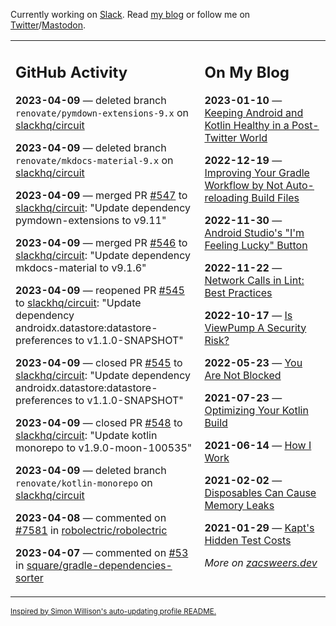 Currently working on [Slack](https://slack.com/). Read [my blog](https://zacsweers.dev/) or follow me on [Twitter](https://twitter.com/ZacSweers)/[Mastodon](https://hachyderm.io/@ZacSweers).

<table><tr><td valign="top" width="60%">

## GitHub Activity
<!-- githubActivity starts -->
**2023-04-09** — deleted branch `renovate/pymdown-extensions-9.x` on [slackhq/circuit](https://github.com/slackhq/circuit)

**2023-04-09** — deleted branch `renovate/mkdocs-material-9.x` on [slackhq/circuit](https://github.com/slackhq/circuit)

**2023-04-09** — merged PR [#547](https://github.com/slackhq/circuit/pull/547) to [slackhq/circuit](https://github.com/slackhq/circuit): "Update dependency pymdown-extensions to v9.11"

**2023-04-09** — merged PR [#546](https://github.com/slackhq/circuit/pull/546) to [slackhq/circuit](https://github.com/slackhq/circuit): "Update dependency mkdocs-material to v9.1.6"

**2023-04-09** — reopened PR [#545](https://github.com/slackhq/circuit/pull/545) to [slackhq/circuit](https://github.com/slackhq/circuit): "Update dependency androidx.datastore:datastore-preferences to v1.1.0-SNAPSHOT"

**2023-04-09** — closed PR [#545](https://github.com/slackhq/circuit/pull/545) to [slackhq/circuit](https://github.com/slackhq/circuit): "Update dependency androidx.datastore:datastore-preferences to v1.1.0-SNAPSHOT"

**2023-04-09** — closed PR [#548](https://github.com/slackhq/circuit/pull/548) to [slackhq/circuit](https://github.com/slackhq/circuit): "Update kotlin monorepo to v1.9.0-moon-100535"

**2023-04-09** — deleted branch `renovate/kotlin-monorepo` on [slackhq/circuit](https://github.com/slackhq/circuit)

**2023-04-08** — commented on [#7581](https://github.com/robolectric/robolectric/issues/7581#issuecomment-1500786160) in [robolectric/robolectric](https://github.com/robolectric/robolectric)

**2023-04-07** — commented on [#53](https://github.com/square/gradle-dependencies-sorter/pull/53#issuecomment-1500665123) in [square/gradle-dependencies-sorter](https://github.com/square/gradle-dependencies-sorter)
<!-- githubActivity ends -->
</td><td valign="top" width="40%">

## On My Blog
<!-- blog starts -->
**2023-01-10** — [Keeping Android and Kotlin Healthy in a Post-Twitter World](https://www.zacsweers.dev/keeping-android-healthy/)

**2022-12-19** — [Improving Your Gradle Workflow by Not Auto-reloading Build Files](https://www.zacsweers.dev/improving-your-workflow-by-not-auto-reloading-build-files/)

**2022-11-30** — [Android Studio's "I'm Feeling Lucky" Button](https://www.zacsweers.dev/android-studios-im-feeling-lucky-button/)

**2022-11-22** — [Network Calls in Lint: Best Practices](https://www.zacsweers.dev/network-calls-in-lint-best-practices/)

**2022-10-17** — [Is ViewPump A Security Risk?](https://www.zacsweers.dev/is-viewpump-a-security-risk/)

**2022-05-23** — [You Are Not Blocked](https://www.zacsweers.dev/you-are-not-blocked/)

**2021-07-23** — [Optimizing Your Kotlin Build](https://www.zacsweers.dev/optimizing-your-kotlin-build/)

**2021-06-14** — [How I Work](https://www.zacsweers.dev/how-i-work/)

**2021-02-02** — [Disposables Can Cause Memory Leaks](https://www.zacsweers.dev/disposables-can-cause-memory-leaks/)

**2021-01-29** — [Kapt's Hidden Test Costs](https://www.zacsweers.dev/kapts-hidden-test-costs/)
<!-- blog ends -->
_More on [zacsweers.dev](https://zacsweers.dev/)_
</td></tr></table>

<sub><a href="https://simonwillison.net/2020/Jul/10/self-updating-profile-readme/">Inspired by Simon Willison's auto-updating profile README.</a></sub>